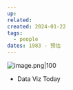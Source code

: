 ```yaml
---
up: 
related: 
created: 2024-01-22
tags:
  - people
dates: 1983 - 预估
---
```

![image.png|100](https://s1.vika.cn/space/2025/05/14/ac10526405be4e05975e43a39724836c)

- Data Viz Today